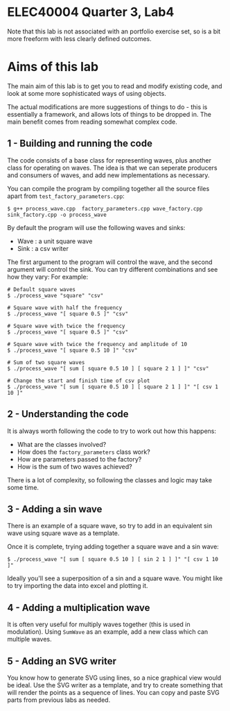 ELEC40004 Quarter 3, Lab4
=========================

Note that this lab is not associated with an portfolio exercise set, so
is a bit more freeform with less clearly defined outcomes.

Aims of this lab
================

The main aim of this lab is to get you to read and modify existing code,
and look at some more sophisticated ways of using objects.

The actual modifications are more suggestions of things to do - this
is essentially a framework, and allows lots of things to be dropped in.
The main benefit comes from reading somewhat complex code.

1 - Building and running the code
---------------------------------

The code consists of a base class for representing waves, plus another class
for operating on waves. The idea is that we can seperate producers and
consumers of waves, and add new implementations as necessary.

You can compile the program by compiling together all the source files apart from
`test_factory_parameters.cpp`:
```
$ g++ process_wave.cpp  factory_parameters.cpp wave_factory.cpp  sink_factory.cpp -o process_wave
```

By default the program will use the following waves and sinks:

- Wave : a unit square wave
- Sink : a csv writer

The first argument to the program will control the wave, and the second argument
will control the sink. You can try different combinations and see how they vary:
For example:

```
# Default square waves
$ ./process_wave "square" "csv"

# Square wave with half the frequency
$ ./process_wave "[ square 0.5 ]" "csv"

# Square wave with twice the frequency
$ ./process_wave "[ square 0.5 ]" "csv"

# Square wave with twice the frequency and amplitude of 10
$ ./process_wave "[ square 0.5 10 ]" "csv"

# Sum of two square waves
$ ./process_wave "[ sum [ square 0.5 10 ] [ square 2 1 ] ]" "csv"

# Change the start and finish time of csv plot
$ ./process_wave "[ sum [ square 0.5 10 ] [ square 2 1 ] ]" "[ csv 1 10 ]"
```

2 - Understanding the code
--------------------------

It is always worth following the code to try to work out how this happens:

- What are the classes involved?
- How does the `factory_parameters` class work?
- How are parameters passed to the factory?
- How is the sum of two waves achieved?

There is a lot of complexity, so following the classes and logic may take some time.

3 - Adding a sin wave
---------------------

There is an example of a square wave, so try to add in an equivalent sin wave using
square wave as a template.

Once it is complete, trying adding together a square wave and a sin wave:
```
$ ./process_wave "[ sum [ square 0.5 10 ] [ sin 2 1 ] ]" "[ csv 1 10 ]"
```
Ideally you'll see a superposition of a sin and a square wave.
You might like to try importing the data into excel and plotting it.

4 - Adding a multiplication wave
--------------------------------

It is often very useful for multiply waves together (this is used in modulation).
Using `SumWave` as an example, add a new class which can multiple waves.

5 - Adding an SVG writer
------------------------

You know how to generate SVG using lines, so a nice graphical view would
be ideal. Use the SVG writer as a template, and try to create something
that will render the points as a sequence of lines. You can copy and
paste SVG parts from previous labs as needed.
